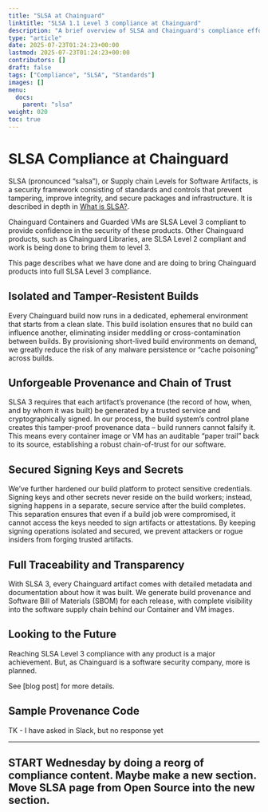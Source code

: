 ```yaml
---
title: "SLSA at Chainguard"
linktitle: "SLSA 1.1 Level 3 compliance at Chainguard"
description: "A brief overview of SLSA and Chainguard's compliance efforts."
type: "article"
date: 2025-07-23T01:24:23+00:00
lastmod: 2025-07-23T01:24:23+00:00
contributors: []
draft: false
tags: ["Compliance", "SLSA", "Standards"]
images: []
menu:
  docs:
    parent: "slsa"
weight: 020
toc: true
---
```


# SLSA Compliance at Chainguard

SLSA (pronounced “salsa”), or Supply chain Levels for Software Artifacts, is a security framework consisting of standards and controls that prevent tampering, improve integrity, and secure packages and infrastructure. It is described in depth in [What is SLSA?](/open-source/slsa/what-is-slsa/).

Chainguard Containers and Guarded VMs are SLSA Level 3 compliant to provide confidence in the security of these products. Other Chainguard products, such as Chainguard Libraries, are SLSA Level 2 compliant and work is being done to bring them to level 3.

This page describes what we have done and are doing to bring Chainguard products into full SLSA Level 3 compliance.


## Isolated and Tamper-Resistent Builds

Every Chainguard build now runs in a dedicated, ephemeral environment that starts from a clean slate. This build isolation ensures that no build can influence another, eliminating insider meddling or cross-contamination between builds. By provisioning short-lived build environments on demand, we greatly reduce the risk of any malware persistence or “cache poisoning” across builds.


## Unforgeable Provenance and Chain of Trust

SLSA 3 requires that each artifact’s provenance (the record of how, when, and by whom it was built) be generated by a trusted service and cryptographically signed. In our process, the build system’s control plane creates this tamper-proof provenance data – build runners cannot falsify it. This means every container image or VM has an auditable “paper trail” back to its source, establishing a robust chain-of-trust for our software.


## Secured Signing Keys and Secrets

We’ve further hardened our build platform to protect sensitive credentials. Signing keys and other secrets never reside on the build workers; instead, signing happens in a separate, secure service after the build completes. This separation ensures that even if a build job were compromised, it cannot access the keys needed to sign artifacts or attestations. By keeping signing operations isolated and secured, we prevent attackers or rogue insiders from forging trusted artifacts.


## Full Traceability and Transparency

With SLSA 3, every Chainguard artifact comes with detailed metadata and documentation about how it was built. We generate build provenance and Software Bill of Materials (SBOM) for each release, with complete visibility into the software supply chain behind our Container and VM images.


## Looking to the Future

Reaching SLSA Level 3 compliance with any product is a major achievement. But, as Chainguard is a software security company, more is planned.

See [blog post] for more details.


## Sample Provenance Code

TK - I have asked in Slack, but no response yet

-----
START Wednesday by doing a reorg of compliance content. Maybe make a new section. Move SLSA page from Open Source into the new section.
-----

